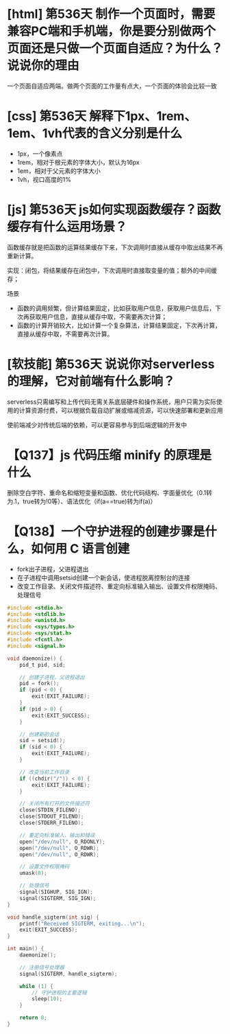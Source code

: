 # [html] 第536天 制作一个页面时，需要兼容PC端和手机端，你是要分别做两个页面还是只做一个页面自适应？为什么？说说你的理由

一个页面自适应两端。做两个页面的工作量有点大，一个页面的体验会比较一致

# [css] 第536天 解释下1px、1rem、1em、1vh代表的含义分别是什么

- 1px，一个像素点
- 1rem，相对于根元素的字体大小，默认为16px
- 1em，相对于父元素的字体大小
- 1vh，视口高度的1%

# [js] 第536天 js如何实现函数缓存？函数缓存有什么运用场景？

函数缓存就是把函数的运算结果缓存下来，下次调用时直接从缓存中取出结果不再重新计算。

实现：闭包，将结果缓存在闭包中，下次调用时直接取变量的值；额外的中间缓存；

场景

- 函数的调用频繁，但计算结果固定，比如获取用户信息，获取用户信息后，下次再获取用户信息，直接从缓存中取，不需要再次计算；
- 函数的计算开销较大，比如计算一个复杂算法，计算结果固定，下次再计算，直接从缓存中取，不需要再次计算。

# [软技能] 第536天 说说你对serverless的理解，它对前端有什么影响？

serverless只需编写和上传代码无需关系底层硬件和操作系统，用户只需为实际使用的计算资源付费，可以根据负载自动扩展或缩减资源，可以快速部署和更新应用

使前端减少对传统后端的依赖，可以更容易参与到后端逻辑的开发中

# 【Q137】js 代码压缩 minify 的原理是什么

删除空白字符、重命名和缩短变量和函数、优化代码结构、字面量优化（0.1转为.1，true转为!0等）、语法优化（if(a==true)转为if(a)）

# 【Q138】一个守护进程的创建步骤是什么，如何用 C 语言创建

- fork出子进程，父进程退出
- 在子进程中调用setsid创建一个新会话，使进程脱离控制台的连接
- 改变工作目录、关闭文件描述符、重定向标准输入输出、设置文件权限掩码、处理信号

```c
#include <stdio.h>
#include <stdlib.h>
#include <unistd.h>
#include <sys/types.h>
#include <sys/stat.h>
#include <fcntl.h>
#include <signal.h>

void daemonize() {
    pid_t pid, sid;

    // 创建子进程，父进程退出
    pid = fork();
    if (pid < 0) {
        exit(EXIT_FAILURE);
    }
    if (pid > 0) {
        exit(EXIT_SUCCESS);
    }

    // 创建新的会话
    sid = setsid();
    if (sid < 0) {
        exit(EXIT_FAILURE);
    }

    // 改变当前工作目录
    if ((chdir("/")) < 0) {
        exit(EXIT_FAILURE);
    }

    // 关闭所有打开的文件描述符
    close(STDIN_FILENO);
    close(STDOUT_FILENO);
    close(STDERR_FILENO);

    // 重定向标准输入、输出和错误
    open("/dev/null", O_RDONLY);
    open("/dev/null", O_RDWR);
    open("/dev/null", O_RDWR);

    // 设置文件权限掩码
    umask(0);

    // 处理信号
    signal(SIGHUP, SIG_IGN);
    signal(SIGTERM, SIG_IGN);
}

void handle_sigterm(int sig) {
    printf("Received SIGTERM, exiting...\n");
    exit(EXIT_SUCCESS);
}

int main() {
    daemonize();

    // 注册信号处理器
    signal(SIGTERM, handle_sigterm);

    while (1) {
        // 守护进程的主要逻辑
        sleep(10);
    }

    return 0;
}

```
